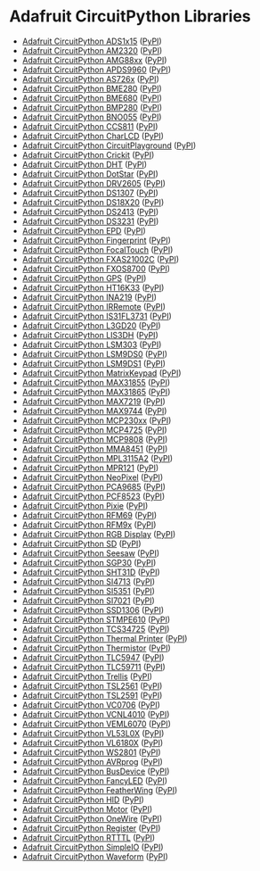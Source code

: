 # Adafruit CircuitPython Libraries

* [Adafruit CircuitPython ADS1x15](https://github.com/adafruit/Adafruit_CircuitPython_ADS1x15) ([PyPI](https://pypi.org/project/adafruit-circuitpython-ads1x15))
* [Adafruit CircuitPython AM2320](https://github.com/adafruit/Adafruit_CircuitPython_AM2320) ([PyPI](https://pypi.org/project/adafruit-circuitpython-am2320))
* [Adafruit CircuitPython AMG88xx](https://github.com/adafruit/Adafruit_CircuitPython_AMG88xx) ([PyPI](https://pypi.org/project/adafruit-circuitpython-amg88xx))
* [Adafruit CircuitPython APDS9960](https://github.com/adafruit/Adafruit_CircuitPython_APDS9960) ([PyPI](https://pypi.org/project/adafruit-circuitpython-apds9960))
* [Adafruit CircuitPython AS726x](https://github.com/adafruit/Adafruit_CircuitPython_AS726x) ([PyPI](https://pypi.org/project/adafruit-circuitpython-as726x))
* [Adafruit CircuitPython BME280](https://github.com/adafruit/Adafruit_CircuitPython_BME280) ([PyPI](https://pypi.org/project/adafruit-circuitpython-bme280))
* [Adafruit CircuitPython BME680](https://github.com/adafruit/Adafruit_CircuitPython_BME680) ([PyPI](https://pypi.org/project/adafruit-circuitpython-bme680))
* [Adafruit CircuitPython BMP280](https://github.com/adafruit/Adafruit_CircuitPython_BMP280) ([PyPI](https://pypi.org/project/adafruit-circuitpython-bmp280))
* [Adafruit CircuitPython BNO055](https://github.com/adafruit/Adafruit_CircuitPython_BNO055) ([PyPI](https://pypi.org/project/adafruit-circuitpython-bno055))
* [Adafruit CircuitPython CCS811](https://github.com/adafruit/Adafruit_CircuitPython_CCS811) ([PyPI](https://pypi.org/project/adafruit-circuitpython-ccs811))
* [Adafruit CircuitPython CharLCD](https://github.com/adafruit/Adafruit_CircuitPython_CharLCD) ([PyPI](https://pypi.org/project/adafruit-circuitpython-charlcd))
* [Adafruit CircuitPython CircuitPlayground](https://github.com/adafruit/Adafruit_CircuitPython_CircuitPlayground) ([PyPI](https://pypi.org/project/adafruit-circuitpython-circuitplayground))
* [Adafruit CircuitPython Crickit](https://github.com/adafruit/Adafruit_CircuitPython_Crickit) ([PyPI](https://pypi.org/project/adafruit-circuitpython-crickit))
* [Adafruit CircuitPython DHT](https://github.com/adafruit/Adafruit_CircuitPython_DHT) ([PyPI](https://pypi.org/project/adafruit-circuitpython-dht))
* [Adafruit CircuitPython DotStar](https://github.com/adafruit/Adafruit_CircuitPython_DotStar) ([PyPI](https://pypi.org/project/adafruit-circuitpython-dotstar))
* [Adafruit CircuitPython DRV2605](https://github.com/adafruit/Adafruit_CircuitPython_DRV2605) ([PyPI](https://pypi.org/project/adafruit-circuitpython-drv2605))
* [Adafruit CircuitPython DS1307](https://github.com/adafruit/Adafruit_CircuitPython_DS1307) ([PyPI](https://pypi.org/project/adafruit-circuitpython-ds1307))
* [Adafruit CircuitPython DS18X20](https://github.com/adafruit/Adafruit_CircuitPython_DS18X20) ([PyPI](https://pypi.org/project/adafruit-circuitpython-ds18x20))
* [Adafruit CircuitPython DS2413](https://github.com/adafruit/Adafruit_CircuitPython_DS2413) ([PyPI](https://pypi.org/project/adafruit-circuitpython-ds2413))
* [Adafruit CircuitPython DS3231](https://github.com/adafruit/Adafruit_CircuitPython_DS3231) ([PyPI](https://pypi.org/project/adafruit-circuitpython-ds3231))
* [Adafruit CircuitPython EPD](https://github.com/adafruit/Adafruit_CircuitPython_EPD) ([PyPI](https://pypi.org/project/adafruit-circuitpython-epd))
* [Adafruit CircuitPython Fingerprint](https://github.com/adafruit/Adafruit_CircuitPython_Fingerprint) ([PyPI](https://pypi.org/project/adafruit-circuitpython-fingerprint))
* [Adafruit CircuitPython FocalTouch](https://github.com/adafruit/Adafruit_CircuitPython_FocalTouch) ([PyPI](https://pypi.org/project/adafruit-circuitpython-focaltouch))
* [Adafruit CircuitPython FXAS21002C](https://github.com/adafruit/Adafruit_CircuitPython_FXAS21002C) ([PyPI](https://pypi.org/project/adafruit-circuitpython-fxas21002c))
* [Adafruit CircuitPython FXOS8700](https://github.com/adafruit/Adafruit_CircuitPython_FXOS8700) ([PyPI](https://pypi.org/project/adafruit-circuitpython-fxos8700))
* [Adafruit CircuitPython GPS](https://github.com/adafruit/Adafruit_CircuitPython_GPS) ([PyPI](https://pypi.org/project/adafruit-circuitpython-gps))
* [Adafruit CircuitPython HT16K33](https://github.com/adafruit/Adafruit_CircuitPython_HT16K33) ([PyPI](https://pypi.org/project/adafruit-circuitpython-ht16k33))
* [Adafruit CircuitPython INA219](https://github.com/adafruit/Adafruit_CircuitPython_INA219) ([PyPI](https://pypi.org/project/adafruit-circuitpython-ina219))
* [Adafruit CircuitPython IRRemote](https://github.com/adafruit/Adafruit_CircuitPython_IRRemote) ([PyPI](https://pypi.org/project/adafruit-circuitpython-irremote))
* [Adafruit CircuitPython IS31FL3731](https://github.com/adafruit/Adafruit_CircuitPython_IS31FL3731) ([PyPI](https://pypi.org/project/adafruit-circuitpython-is31fl3731))
* [Adafruit CircuitPython L3GD20](https://github.com/adafruit/Adafruit_CircuitPython_L3GD20) ([PyPI](https://pypi.org/project/adafruit-circuitpython-l3gd20))
* [Adafruit CircuitPython LIS3DH](https://github.com/adafruit/Adafruit_CircuitPython_LIS3DH) ([PyPI](https://pypi.org/project/adafruit-circuitpython-lis3dh))
* [Adafruit CircuitPython LSM303](https://github.com/adafruit/Adafruit_CircuitPython_LSM303) ([PyPI](https://pypi.org/project/adafruit-circuitpython-lsm303))
* [Adafruit CircuitPython LSM9DS0](https://github.com/adafruit/Adafruit_CircuitPython_LSM9DS0) ([PyPI](https://pypi.org/project/adafruit-circuitpython-lsm9ds0))
* [Adafruit CircuitPython LSM9DS1](https://github.com/adafruit/Adafruit_CircuitPython_LSM9DS1) ([PyPI](https://pypi.org/project/adafruit-circuitpython-lsm9ds1))
* [Adafruit CircuitPython MatrixKeypad](https://github.com/adafruit/Adafruit_CircuitPython_MatrixKeypad) ([PyPI](https://pypi.org/project/adafruit-circuitpython-matrixkeypad))
* [Adafruit CircuitPython MAX31855](https://github.com/adafruit/Adafruit_CircuitPython_MAX31855) ([PyPI](https://pypi.org/project/adafruit-circuitpython-max31855))
* [Adafruit CircuitPython MAX31865](https://github.com/adafruit/Adafruit_CircuitPython_MAX31865) ([PyPI](https://pypi.org/project/adafruit-circuitpython-max31865))
* [Adafruit CircuitPython MAX7219](https://github.com/adafruit/Adafruit_CircuitPython_MAX7219) ([PyPI](https://pypi.org/project/adafruit-circuitpython-max7219))
* [Adafruit CircuitPython MAX9744](https://github.com/adafruit/Adafruit_CircuitPython_MAX9744) ([PyPI](https://pypi.org/project/adafruit-circuitpython-max9744))
* [Adafruit CircuitPython MCP230xx](https://github.com/adafruit/Adafruit_CircuitPython_MCP230xx) ([PyPI](https://pypi.org/project/adafruit-circuitpython-mcp230xx))
* [Adafruit CircuitPython MCP4725](https://github.com/adafruit/Adafruit_CircuitPython_MCP4725) ([PyPI](https://pypi.org/project/adafruit-circuitpython-mcp4725))
* [Adafruit CircuitPython MCP9808](https://github.com/adafruit/Adafruit_CircuitPython_MCP9808) ([PyPI](https://pypi.org/project/adafruit-circuitpython-mcp9808))
* [Adafruit CircuitPython MMA8451](https://github.com/adafruit/Adafruit_CircuitPython_MMA8451) ([PyPI](https://pypi.org/project/adafruit-circuitpython-mma8451))
* [Adafruit CircuitPython MPL3115A2](https://github.com/adafruit/Adafruit_CircuitPython_MPL3115A2) ([PyPI](https://pypi.org/project/adafruit-circuitpython-mpl3115a2))
* [Adafruit CircuitPython MPR121](https://github.com/adafruit/Adafruit_CircuitPython_MPR121) ([PyPI](https://pypi.org/project/adafruit-circuitpython-mpr121))
* [Adafruit CircuitPython NeoPixel](https://github.com/adafruit/Adafruit_CircuitPython_NeoPixel) ([PyPI](https://pypi.org/project/adafruit-circuitpython-neopixel))
* [Adafruit CircuitPython PCA9685](https://github.com/adafruit/Adafruit_CircuitPython_PCA9685) ([PyPI](https://pypi.org/project/adafruit-circuitpython-pca9685))
* [Adafruit CircuitPython PCF8523](https://github.com/adafruit/Adafruit_CircuitPython_PCF8523) ([PyPI](https://pypi.org/project/adafruit-circuitpython-pcf8523))
* [Adafruit CircuitPython Pixie](https://github.com/adafruit/Adafruit_CircuitPython_Pixie) ([PyPI](https://pypi.org/project/adafruit-circuitpython-pixie))
* [Adafruit CircuitPython RFM69](https://github.com/adafruit/Adafruit_CircuitPython_RFM69) ([PyPI](https://pypi.org/project/adafruit-circuitpython-rfm69))
* [Adafruit CircuitPython RFM9x](https://github.com/adafruit/Adafruit_CircuitPython_RFM9x) ([PyPI](https://pypi.org/project/adafruit-circuitpython-rfm9x))
* [Adafruit CircuitPython RGB Display](https://github.com/adafruit/Adafruit_CircuitPython_RGB_Display) ([PyPI](https://pypi.org/project/adafruit-circuitpython-rgb-display))
* [Adafruit CircuitPython SD](https://github.com/adafruit/Adafruit_CircuitPython_SD) ([PyPI](https://pypi.org/project/adafruit-circuitpython-sd))
* [Adafruit CircuitPython Seesaw](https://github.com/adafruit/Adafruit_CircuitPython_Seesaw) ([PyPI](https://pypi.org/project/adafruit-circuitpython-seesaw))
* [Adafruit CircuitPython SGP30](https://github.com/adafruit/Adafruit_CircuitPython_SGP30) ([PyPI](https://pypi.org/project/adafruit-circuitpython-sgp30))
* [Adafruit CircuitPython SHT31D](https://github.com/adafruit/Adafruit_CircuitPython_SHT31D) ([PyPI](https://pypi.org/project/adafruit-circuitpython-sht31d))
* [Adafruit CircuitPython SI4713](https://github.com/adafruit/Adafruit_CircuitPython_SI4713) ([PyPI](https://pypi.org/project/adafruit-circuitpython-si4713))
* [Adafruit CircuitPython SI5351](https://github.com/adafruit/Adafruit_CircuitPython_SI5351) ([PyPI](https://pypi.org/project/adafruit-circuitpython-si5351))
* [Adafruit CircuitPython SI7021](https://github.com/adafruit/Adafruit_CircuitPython_SI7021) ([PyPI](https://pypi.org/project/adafruit-circuitpython-si7021))
* [Adafruit CircuitPython SSD1306](https://github.com/adafruit/Adafruit_CircuitPython_SSD1306) ([PyPI](https://pypi.org/project/adafruit-circuitpython-ssd1306))
* [Adafruit CircuitPython STMPE610](https://github.com/adafruit/Adafruit_CircuitPython_STMPE610) ([PyPI](https://pypi.org/project/adafruit-circuitpython-stmpe610))
* [Adafruit CircuitPython TCS34725](https://github.com/adafruit/Adafruit_CircuitPython_TCS34725) ([PyPI](https://pypi.org/project/adafruit-circuitpython-tcs34725))
* [Adafruit CircuitPython Thermal Printer](https://github.com/adafruit/Adafruit_CircuitPython_Thermal_Printer) ([PyPI](https://pypi.org/project/adafruit-circuitpython-thermal-printer))
* [Adafruit CircuitPython Thermistor](https://github.com/adafruit/Adafruit_CircuitPython_Thermistor) ([PyPI](https://pypi.org/project/adafruit-circuitpython-thermistor))
* [Adafruit CircuitPython TLC5947](https://github.com/adafruit/Adafruit_CircuitPython_TLC5947) ([PyPI](https://pypi.org/project/adafruit-circuitpython-tlc5947))
* [Adafruit CircuitPython TLC59711](https://github.com/adafruit/Adafruit_CircuitPython_TLC59711) ([PyPI](https://pypi.org/project/adafruit-circuitpython-tlc59711))
* [Adafruit CircuitPython Trellis](https://github.com/adafruit/Adafruit_CircuitPython_Trellis) ([PyPI](https://pypi.org/project/adafruit-circuitpython-trellis))
* [Adafruit CircuitPython TSL2561](https://github.com/adafruit/Adafruit_CircuitPython_TSL2561) ([PyPI](https://pypi.org/project/adafruit-circuitpython-tsl2561))
* [Adafruit CircuitPython TSL2591](https://github.com/adafruit/Adafruit_CircuitPython_TSL2591) ([PyPI](https://pypi.org/project/adafruit-circuitpython-tsl2591))
* [Adafruit CircuitPython VC0706](https://github.com/adafruit/Adafruit_CircuitPython_VC0706) ([PyPI](https://pypi.org/project/adafruit-circuitpython-vc0706))
* [Adafruit CircuitPython VCNL4010](https://github.com/adafruit/Adafruit_CircuitPython_VCNL4010) ([PyPI](https://pypi.org/project/adafruit-circuitpython-vcnl4010))
* [Adafruit CircuitPython VEML6070](https://github.com/adafruit/Adafruit_CircuitPython_VEML6070) ([PyPI](https://pypi.org/project/adafruit-circuitpython-veml6070))
* [Adafruit CircuitPython VL53L0X](https://github.com/adafruit/Adafruit_CircuitPython_VL53L0X) ([PyPI](https://pypi.org/project/adafruit-circuitpython-vl53l0x))
* [Adafruit CircuitPython VL6180X](https://github.com/adafruit/Adafruit_CircuitPython_VL6180X) ([PyPI](https://pypi.org/project/adafruit-circuitpython-vl6180x))
* [Adafruit CircuitPython WS2801](https://github.com/adafruit/Adafruit_CircuitPython_WS2801) ([PyPI](https://pypi.org/project/adafruit-circuitpython-ws2801))
* [Adafruit CircuitPython AVRprog](https://github.com/adafruit/Adafruit_CircuitPython_AVRprog) ([PyPI](https://pypi.org/project/adafruit-circuitpython-avrprog))
* [Adafruit CircuitPython BusDevice](https://github.com/adafruit/Adafruit_CircuitPython_BusDevice) ([PyPI](https://pypi.org/project/adafruit-circuitpython-busdevice))
* [Adafruit CircuitPython FancyLED](https://github.com/adafruit/Adafruit_CircuitPython_FancyLED) ([PyPI](https://pypi.org/project/adafruit-circuitpython-fancyled))
* [Adafruit CircuitPython FeatherWing](https://github.com/adafruit/Adafruit_CircuitPython_FeatherWing) ([PyPI](https://pypi.org/project/adafruit-circuitpython-featherwing))
* [Adafruit CircuitPython HID](https://github.com/adafruit/Adafruit_CircuitPython_HID) ([PyPI](https://pypi.org/project/adafruit-circuitpython-hid))
* [Adafruit CircuitPython Motor](https://github.com/adafruit/Adafruit_CircuitPython_Motor) ([PyPI](https://pypi.org/project/adafruit-circuitpython-motor))
* [Adafruit CircuitPython OneWire](https://github.com/adafruit/Adafruit_CircuitPython_OneWire) ([PyPI](https://pypi.org/project/adafruit-circuitpython-onewire))
* [Adafruit CircuitPython Register](https://github.com/adafruit/Adafruit_CircuitPython_Register) ([PyPI](https://pypi.org/project/adafruit-circuitpython-register))
* [Adafruit CircuitPython RTTTL](https://github.com/adafruit/Adafruit_CircuitPython_RTTTL) ([PyPI](https://pypi.org/project/adafruit-circuitpython-rtttl))
* [Adafruit CircuitPython SimpleIO](https://github.com/adafruit/Adafruit_CircuitPython_SimpleIO) ([PyPI](https://pypi.org/project/adafruit-circuitpython-simpleio))
* [Adafruit CircuitPython Waveform](https://github.com/adafruit/Adafruit_CircuitPython_Waveform) ([PyPI](https://pypi.org/project/adafruit-circuitpython-waveform))
